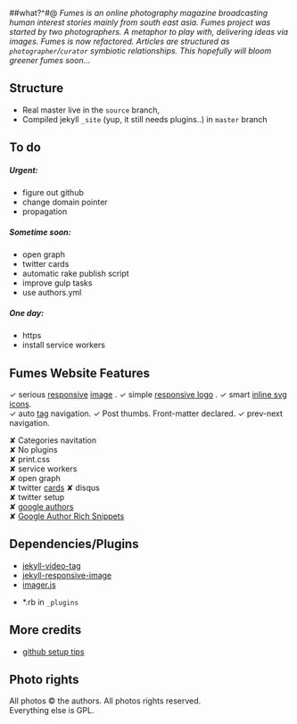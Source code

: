 ##what?^#@
_Fumes is an online photography magazine broadcasting human interest stories mainly from south east asia._ 
_Fumes project was started by two photographers. A metaphor to play with, delivering ideas via images._
_Fumes is now refactored. Articles are structured as `photographer`/`curator`   symbiotic relationships. This hopefully will bloom greener fumes soon..._

## Structure
- Real master live in the ` source ` branch, 
- Compiled jekyll ` _site ` (yup, it still needs plugins..) in ` master ` branch

## To do

##### Urgent:
- figure out github 
- change domain pointer 
- propagation

##### Sometime soon:
- open graph
- twitter cards
- automatic rake publish script
- improve gulp tasks
- use authors.yml

##### One day:
- https
- install service workers

## Fumes Website Features  
✓ serious [responsive](https://github.com/wildlyinaccurate/jekyll-responsive-image) [image](https://github.com/BBC-News/Imager.js/)  .
✓ simple [responsive logo](http://codepen.io/rokma/full/pJBXbg/) . 
✓ smart [inline svg icons](https://github.com/eduardoboucas/eduardoboucas.github.io/tree/master/_includes/svg).  
✓ auto [tag](http://geoexamples.com/other/2015/06/04/Jekyll-tags-plugin-gh-pages.html) navigation.
✓ Post thumbs. Front-matter declared.
✓ prev-next navigation.

✘ Categories navitation  
✘ No plugins  
✘ print.css  
✘ service workers  
✘ open graph  
✘ twitter [cards](https://github.com/merlos/jekyll-auto-image#example-using-twitter-cards)
✘ disqus  
✘ twitter setup  
✘ [google authors](http://milanaryal.com/2015/integrating-social-meta-tags-into-jekyll/#integrating-google-authorship-into-jekyll)  
✘ [Google Author Rich Snippets](http://davidensinger.com/2013/05/setting-up-google-author-rich-snippets/)

## Dependencies/Plugins
- [jekyll-video-tag](https://github.com/danbee/jekyll-video-tag ) 
- [jekyll-responsive-image](https://github.com/wildlyinaccurate/jekyll-responsive-image) 
- [imager.js](https://github.com/BBC-News/Imager.js/)
+ *.rb in ` _plugins ` 

## More credits
- [github setup tips](http://ixti.net/software/2013/01/28/using-jekyll-plugins-on-github-pages.html)

## Photo rights
All photos © the authors. All photos rights reserved.  
Everything else is GPL.

